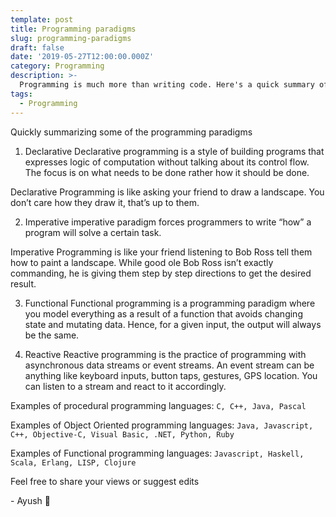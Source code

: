 ```yaml
---
template: post
title: Programming paradigms
slug: programming-paradigms
draft: false
date: '2019-05-27T12:00:00.000Z'
category: Programming
description: >-
  Programming is much more than writing code. Here's a quick summary of common programming paradigms.
tags:
  - Programming
---
```


Quickly summarizing some of the programming paradigms

1. Declarative
Declarative programming is a style of building programs that expresses logic of computation without talking about its control flow.
The focus is on what needs to be done rather how it should be done.

Declarative Programming is like asking your friend to draw a landscape. You don’t care how they draw it, that’s up to them.

2. Imperative
imperative paradigm forces programmers to write “how” a program will solve a certain task.

Imperative Programming is like your friend listening to Bob Ross tell them how to paint a landscape. While good ole Bob Ross isn’t exactly commanding, he is giving them step by step directions to get the desired result.

3. Functional
Functional programming is a programming paradigm where you model everything as a result of a function that avoids changing state and mutating data. Hence, for a given input, the output will always be the same.

4. Reactive
Reactive programming is the practice of programming with asynchronous data streams or event streams. An event stream can be anything like keyboard inputs, button taps, gestures, GPS location. You can listen to a stream and react to it accordingly.

Examples of procedural programming languages:
`C, C++, Java, Pascal`

Examples of Object Oriented programming languages:
`Java, Javascript, C++, Objective-C, Visual Basic, .NET, Python, Ruby`

Examples of Functional programming languages:
`Javascript, Haskell, Scala, Erlang, LISP, Clojure`

Feel free to share your views or suggest edits

\- Ayush 🙂
